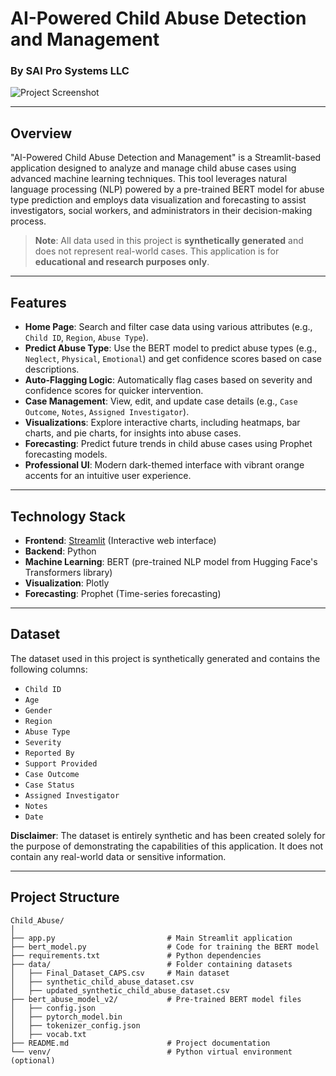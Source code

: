 # **AI-Powered Child Abuse Detection and Management**
### **By SAI Pro Systems LLC**

![Project Screenshot](https://path-to-your-screenshot.png)

---

## **Overview**
"AI-Powered Child Abuse Detection and Management" is a Streamlit-based application designed to analyze and manage child abuse cases using advanced machine learning techniques. This tool leverages natural language processing (NLP) powered by a pre-trained BERT model for abuse type prediction and employs data visualization and forecasting to assist investigators, social workers, and administrators in their decision-making process.

> **Note**: All data used in this project is **synthetically generated** and does not represent real-world cases. This application is for **educational and research purposes only**.

---

## **Features**
- **Home Page**: Search and filter case data using various attributes (e.g., `Child ID`, `Region`, `Abuse Type`).
- **Predict Abuse Type**: Use the BERT model to predict abuse types (e.g., `Neglect`, `Physical`, `Emotional`) and get confidence scores based on case descriptions.
- **Auto-Flagging Logic**: Automatically flag cases based on severity and confidence scores for quicker intervention.
- **Case Management**: View, edit, and update case details (e.g., `Case Outcome`, `Notes`, `Assigned Investigator`).
- **Visualizations**: Explore interactive charts, including heatmaps, bar charts, and pie charts, for insights into abuse cases.
- **Forecasting**: Predict future trends in child abuse cases using Prophet forecasting models.
- **Professional UI**: Modern dark-themed interface with vibrant orange accents for an intuitive user experience.

---

## **Technology Stack**
- **Frontend**: [Streamlit](https://streamlit.io/) (Interactive web interface)
- **Backend**: Python
- **Machine Learning**: BERT (pre-trained NLP model from Hugging Face's Transformers library)
- **Visualization**: Plotly
- **Forecasting**: Prophet (Time-series forecasting)

---

## **Dataset**
The dataset used in this project is synthetically generated and contains the following columns:
- `Child ID`
- `Age`
- `Gender`
- `Region`
- `Abuse Type`
- `Severity`
- `Reported By`
- `Support Provided`
- `Case Outcome`
- `Case Status`
- `Assigned Investigator`
- `Notes`
- `Date`

**Disclaimer**: The dataset is entirely synthetic and has been created solely for the purpose of demonstrating the capabilities of this application. It does not contain any real-world data or sensitive information.

---

## **Project Structure**
```plaintext
Child_Abuse/
│
├── app.py                         # Main Streamlit application
├── bert_model.py                  # Code for training the BERT model
├── requirements.txt               # Python dependencies
├── data/                          # Folder containing datasets
│   ├── Final_Dataset_CAPS.csv     # Main dataset
│   ├── synthetic_child_abuse_dataset.csv
│   ├── updated_synthetic_child_abuse_dataset.csv
├── bert_abuse_model_v2/           # Pre-trained BERT model files
│   ├── config.json
│   ├── pytorch_model.bin
│   ├── tokenizer_config.json
│   ├── vocab.txt
├── README.md                      # Project documentation
└── venv/                          # Python virtual environment (optional)
